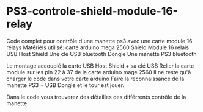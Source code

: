 # PS3-controle-shield-module-16-relay
Code complet pour contrôle d'une manette ps3 avec une carte module 16 relays
Matérièls utilisé: 
carte arduino mega 2560
Shield Module 16 relais
USB Host Shield 
Une clé USB bluetooth Dongle
Une manette PS3 bluetooth

Le montage accouplé la carte USB Host Shield + sa clé USB
Relier la carte module sur les pin 22 à 37 de la carte arduino mage 2560
Il ne reste  qu'à charger le code dans votre carte arduino
Faire la reconnaissance de la manette PS3 + USB Dongle
et le tour est jouer.

Dans le code vous trouverez des détailles des différrents contrôle de la manette.
